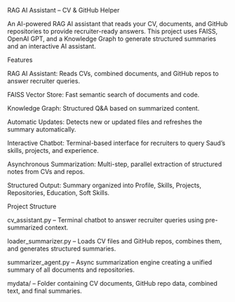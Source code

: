 RAG AI Assistant – CV & GitHub Helper

An AI-powered RAG AI assistant that reads your CV, documents, and GitHub repositories to provide recruiter-ready answers.
This project uses FAISS, OpenAI GPT, and a Knowledge Graph to generate structured summaries and an interactive AI assistant.

Features

RAG AI Assistant: Reads CVs, combined documents, and GitHub repos to answer recruiter queries.

FAISS Vector Store: Fast semantic search of documents and code.

Knowledge Graph: Structured Q&A based on summarized content.

Automatic Updates: Detects new or updated files and refreshes the summary automatically.

Interactive Chatbot: Terminal-based interface for recruiters to query Saud’s skills, projects, and experience.

Asynchronous Summarization: Multi-step, parallel extraction of structured notes from CVs and repos.

Structured Output: Summary organized into Profile, Skills, Projects, Repositories, Education, Soft Skills.

Project Structure

cv_assistant.py – Terminal chatbot to answer recruiter queries using pre-summarized context.

loader_summarizer.py – Loads CV files and GitHub repos, combines them, and generates structured summaries.

summarizer_agent.py – Async summarization engine creating a unified summary of all documents and repositories.

mydata/ – Folder containing CV documents, GitHub repo data, combined text, and final summaries.
